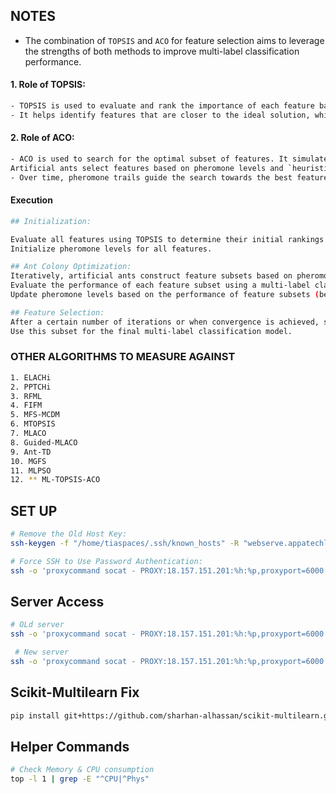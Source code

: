 

## NOTES
- The combination of `TOPSIS` and `ACO` for feature selection aims to leverage the strengths of both methods to improve multi-label classification performance.

#### 1. Role of TOPSIS:
```sh
- TOPSIS is used to evaluate and rank the importance of each feature based on multiple criteria (e.g., relevance to each label, contribution to classification accuracy).
- It helps identify features that are closer to the ideal solution, which are considered more relevant and useful for classification.
```
#### 2. Role of ACO:

```sh
- ACO is used to search for the optimal subset of features. It simulates the behavior of ants to explore various combinations of features.
Artificial ants select features based on pheromone levels and `heuristic information (e.g., feature rankings from TOPSIS).`
- Over time, pheromone trails guide the search towards the best feature subsets, balancing exploration (trying new combinations) and exploitation (using known good combinations).
```

#### Execution
```sh
## Initialization:

Evaluate all features using TOPSIS to determine their initial rankings based on their importance for multi-label classification.
Initialize pheromone levels for all features.

## Ant Colony Optimization:
Iteratively, artificial ants construct feature subsets based on pheromone levels and heuristic information (TOPSIS rankings).
Evaluate the performance of each feature subset using a multi-label classification model.
Update pheromone levels based on the performance of feature subsets (better subsets receive more pheromones).

## Feature Selection:
After a certain number of iterations or when convergence is achieved, select the feature subset with the highest performance.
Use this subset for the final multi-label classification model.
```

### OTHER ALGORITHMS TO MEASURE AGAINST
```sh
1. ELACHi
2. PPTCHi
3. RFML
4. FIFM
5. MFS-MCDM
6. MTOPSIS
7. MLACO
8. Guided-MLACO
9. Ant-TD
10. MGFS
11. MLPSO
12. ** ML-TOPSIS-ACO
```
## SET UP

```sh
# Remove the Old Host Key:
ssh-keygen -f "/home/tiaspaces/.ssh/known_hosts" -R "webserve.appatechlab.com"

# Force SSH to Use Password Authentication:
ssh -o 'proxycommand socat - PROXY:18.157.151.201:%h:%p,proxyport=6000' -o PreferredAuthentications=password disal@webserve.appatechlab.com -v

```

## Server Access
```sh
# OLd server
ssh -o 'proxycommand socat - PROXY:18.157.151.201:%h:%p,proxyport=6000' -o PreferredAuthentications=password disal@webserve.appatechlab.com 

 # New server
ssh -o 'proxycommand socat - PROXY:18.157.151.201:%h:%p,proxyport=6000' -o PreferredAuthentications=password disal2@mlserve.appatechlab.com 
```

## Scikit-Multilearn Fix
```sh
pip install git+https://github.com/sharhan-alhassan/scikit-multilearn.git@base

```

## Helper Commands
```sh
# Check Memory & CPU consumption
top -l 1 | grep -E "^CPU|^Phys"

```